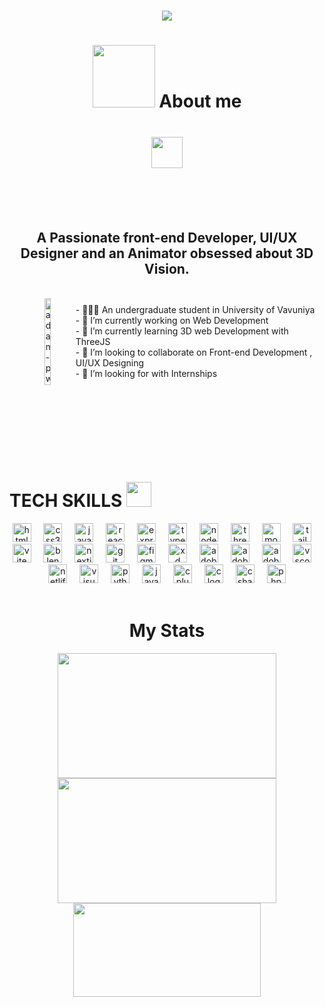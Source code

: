 
<h1 align="center">
  <a href="https://github.com/DenverCoder1/readme-typing-svg"><img src="https://readme-typing-svg.herokuapp.com?font=Time+New+Roman&color=red&size=25&center=true&vCenter=true&width=600&height=100&lines=Hi+!✌️,I'm+YESHAN;Thanks+For+Visiting+My+Page.;"></a>
</h1>

<h1 align="center" font-weight="bold"><img align="venter" src = "https://i.gifer.com/37Ft.gif" width = 100px height=100px>
  About me<h1 align="center" font-weight="bold"><img align="venter" src = "https://i.gifer.com/4M4x.gif" width = 50px height=50px><br><br></h1> <br> <h2 align="center"> A Passionate front-end Developer, UI/UX Designer and an Animator obsessed about 3D Vision.</h2><br>

<div style="display: flex; align-items: center;">
  <div tyle="flex: 1;">
    <img width="35%" align="right" src="https://github.com/Adam-pw/Adam-pw/blob/main/animation_500_kxa883sd.gif" alt="adam-pw" />
  </div>
      <div align="left" style="flex: 2; padding-left: 20px;">
- 🧑🏼‍🎓 An undergraduate student in University of Vavuniya <br>   
- 🔭 I’m currently working on Web Development<br>
- 🌱 I’m currently learning 3D web Development with ThreeJS<br>
- 👯 I’m looking to collaborate on Front-end Development , UI/UX Designing<br>
- 🤔 I’m looking for with Internships<br>
      </div>
</div>

<br><br><br><br><br><br>
<div>
<h1 align="Left">TECH SKILLS <img src="https://media2.giphy.com/media/QssGEmpkyEOhBCb7e1/giphy.gif?cid=ecf05e47a0n3gi1bfqntqmob8g9aid1oyj2wr3ds3mg700bl&rid=giphy.gif" width ="40"></h1>
<div align="center">
  <img src="https://skillicons.dev/icons?i=html" height="30" alt="html5 logo"  />
  <img width="12" />
  <img src="https://skillicons.dev/icons?i=css" height="30" alt="css3 logo"  />
  <img width="12" />
  <img src="https://skillicons.dev/icons?i=js" height="30" alt="javascript logo"  />
  <img width="12" />
  <img src="https://skillicons.dev/icons?i=react" height="30" alt="react logo"  />
  <img width="12" />
  <img src="https://skillicons.dev/icons?i=express" height="30" alt="express logo"  />
  <img width="12" />
  <img src="https://skillicons.dev/icons?i=ts" height="30" alt="typescript logo"  />
  <img width="12" />
  <img src="https://skillicons.dev/icons?i=nodejs" height="30" alt="nodejs logo"  />
  <img width="12" />
  <img src="https://skillicons.dev/icons?i=threejs" height="30" alt="threejs logo"  />
  <img width="12" />
  <img src="https://skillicons.dev/icons?i=mongodb" height="30" alt="mongodb logo"  />
  <img width="12" />
  <img src="https://skillicons.dev/icons?i=tailwind" height="30" alt="tailwindcss logo"  />
  <img width="12" />
  <img src="https://skillicons.dev/icons?i=vite" height="30" alt="vite logo"  />
  <img width="12" />
  <img src="https://skillicons.dev/icons?i=blender" height="30" alt="blender logo"  />
  <img width="12" />
  <img src="https://skillicons.dev/icons?i=nextjs" height="30" alt="nextjs logo"  />
  <img width="12" />
  <img src="https://skillicons.dev/icons?i=git" height="30" alt="git logo"  />
  <img width="12" />
  <img src="https://skillicons.dev/icons?i=figma" height="30" alt="figma logo"  />
  <img width="12" />
  <img src="https://skillicons.dev/icons?i=xd" height="30" alt="xd logo"  />
  <img width="12" />
  <img src="https://skillicons.dev/icons?i=ae" height="30" alt="adobeaftereffects logo"  />
  <img width="12" />
  <img src="https://skillicons.dev/icons?i=ps" height="30" alt="adobephotoshop logo"  />
  <img width="12" />
  <img src="https://skillicons.dev/icons?i=ai" height="30" alt="adobeillustrator logo"  />
  <img width="12" />
  <img src="https://skillicons.dev/icons?i=vscode" height="30" alt="vscode logo"  />
  <img width="12" />
  <img src="https://skillicons.dev/icons?i=netlify" height="30" alt="netlify logo"  />
  <img width="12" />
  <img src="https://skillicons.dev/icons?i=visualstudio" height="30" alt="visualstudio logo"  />
  <img width="12" />
  <img src="https://skillicons.dev/icons?i=py" height="30" alt="python logo"  />
  <img width="12" />
  <img src="https://skillicons.dev/icons?i=java" height="30" alt="java logo"  />
  <img width="12" />
  <img src="https://skillicons.dev/icons?i=cpp" height="30" alt="cplusplus logo"  />
  <img width="12" />
  <img src="https://skillicons.dev/icons?i=c" height="30" alt="c logo"  />
  <img width="12" />
  <img src="https://skillicons.dev/icons?i=cs" height="30" alt="csharp logo"  />
  <img width="12" />
  <img src="https://skillicons.dev/icons?i=php" height="30" alt="php logo"  />
  </div>
</div>



<br clear="both">


<h1 align="center">My Stats</h1>

<div align="center">
  <img src="https://github-readme-stats.vercel.app/api?username=YeshanSamarakoon&theme=shadow_blue&hide_border=false&include_all_commits=false&count_private=true" width="350" height="200" />
  <img src="https://nirzak-streak-stats.vercel.app/?user=YeshanSamarakoon&theme=shadow_blue&hide_border=false" width="350" height="200" />
  <img src="https://github-readme-stats.vercel.app/api/top-langs/?username=YeshanSamarakoon&theme=shadow_blue&hide_border=false&include_all_commits=false&count_private=true&layout=compact" width="300" height="150" />
</div>




